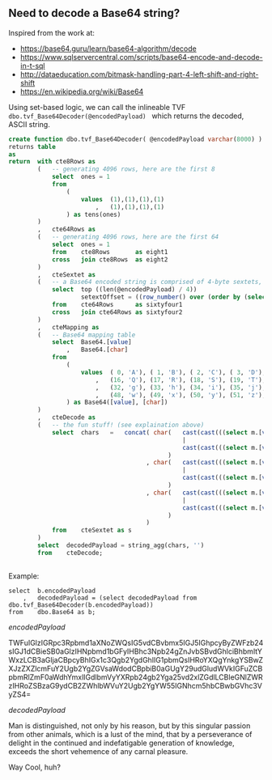 ## Need to decode a Base64 string?

Inspired from the work at: 
* https://base64.guru/learn/base64-algorithm/decode
* https://www.sqlservercentral.com/scripts/base64-encode-and-decode-in-t-sql
* http://dataeducation.com/bitmask-handling-part-4-left-shift-and-right-shift
* https://en.wikipedia.org/wiki/Base64

Using set-based logic, we can call the inlineable TVF ```dbo.tvf_Base64Decoder(@encodedPayload) ```
which returns the decoded, ASCII string.

``` sql
create function dbo.tvf_Base64Decoder( @encodedPayload varchar(8000) )
returns table
as
return  with cte8Rows as 
        (   -- generating 4096 rows, here are the first 8
            select  ones = 1
            from    
                (
                    values  (1),(1),(1),(1)
                        ,   (1),(1),(1),(1)
                ) as tens(ones)
        )
        ,   cte64Rows as 
        (   -- generating 4096 rows, here are the first 64
            select  ones = 1
            from    cte8Rows       as eight1 
            cross   join cte8Rows  as eight2
        )
        ,   cteSextet as
        (   -- a Base64 encoded string is comprised of 4-byte sextets, create an iterator of starting offsets for each sextet
            select  top ((len(@encodedPayload) / 4)) 
                    setextOffset = ((row_number() over (order by (select 1))) * 4) -3
            from    cte64Rows      as sixtyfour1 
            cross   join cte64Rows as sixtyfour2
        )
        ,   cteMapping as
        (   -- Base64 mapping table
            select  Base64.[value]
                ,   Base64.[char]
            from 
                (   
                    values  ( 0, 'A'), ( 1, 'B'), ( 2, 'C'), ( 3, 'D'), ( 4, 'E'), ( 5, 'F'), ( 6, 'G'), ( 7, 'H'), ( 8, 'I'), ( 9, 'J'), (10, 'K'), (11, 'L'), (12, 'M'), (13, 'N'), (14, 'O'), (15, 'P')
                        ,   (16, 'Q'), (17, 'R'), (18, 'S'), (19, 'T'), (20, 'U'), (21, 'V'), (22, 'W'), (23, 'X'), (24, 'Y'), (25, 'Z'), (26, 'a'), (27, 'b'), (28, 'c'), (29, 'd'), (30, 'e'), (31, 'f')
                        ,   (32, 'g'), (33, 'h'), (34, 'i'), (35, 'j'), (36, 'k'), (37, 'l'), (38, 'm'), (39, 'n'), (40, 'o'), (41, 'p'), (42, 'q'), (43, 'r'), (44, 's'), (45, 't'), (46, 'u'), (47, 'v')
                        ,   (48, 'w'), (49, 'x'), (50, 'y'), (51, 'z'), (52, '0'), (53, '1'), (54, '2'), (55, '3'), (56, '4'), (57, '5'), (58, '6'), (59, '7'), (60, '8'), (61, '9'), (62, '+'), (63, '/')
                ) as Base64([value], [char])
        )
        ,   cteDecode as
        (   -- the fun stuff! (see explaination above)
            select  chars   =	concat(	char(   cast(cast(((select m.[value] from cteMapping as m where m.[char] = substring(@encodedPayload, s.setextOffset   , 1) collate Latin1_General_CS_AS) *  4) as binary(1)) as tinyint) 
                                                | 
                                                cast(cast(((select m.[value] from cteMapping as m where m.[char] = substring(@encodedPayload, s.setextOffset +1, 1) collate Latin1_General_CS_AS) / 16) as binary(1)) as tinyint)
                                            )
                                      , char(   cast(cast(((select m.[value] from cteMapping as m where m.[char] = substring(@encodedPayload, s.setextOffset +1, 1) collate Latin1_General_CS_AS) * 16) as binary(1)) as tinyint) 
                                                | 
                                                cast(cast(((select m.[value] from cteMapping as m where m.[char] = substring(@encodedPayload, s.setextOffset +2, 1) collate Latin1_General_CS_AS) /  4) as binary(1)) as tinyint)
                                            )
                                      , char(   cast(cast(((select m.[value] from cteMapping as m where m.[char] = substring(@encodedPayload, s.setextOffset +2, 1) collate Latin1_General_CS_AS) * 64) as binary(1)) as tinyint) 
                                                | 
                                                cast(cast(((select m.[value] from cteMapping as m where m.[char] = substring(@encodedPayload, s.setextOffset +3, 1) collate Latin1_General_CS_AS) /  1) as binary(1)) as tinyint)
                                            )
                                      )
            from    cteSextet as s
        )
        select  decodedPayload = string_agg(chars, '')
        from    cteDecode;
 
 ```
Example:

```
select  b.encodedPayload
    ,   decodedPayload = (select decodedPayload from dbo.tvf_Base64Decoder(b.encodedPayload))
from    dbo.Base64 as b;
```
*encodedPayload*

TWFuIGlzIGRpc3Rpbmd1aXNoZWQsIG5vdCBvbmx5IGJ5IGhpcyByZWFzb24sIGJ1dCBieSB0aGlzIHNpbmd1bGFyIHBhc3Npb24gZnJvbSBvdGhlciBhbmltYWxzLCB3aGljaCBpcyBhIGx1c3Qgb2YgdGhlIG1pbmQsIHRoYXQgYnkgYSBwZXJzZXZlcmFuY2Ugb2YgZGVsaWdodCBpbiB0aGUgY29udGludWVkIGFuZCBpbmRlZmF0aWdhYmxlIGdlbmVyYXRpb24gb2Yga25vd2xlZGdlLCBleGNlZWRzIHRoZSBzaG9ydCB2ZWhlbWVuY2Ugb2YgYW55IGNhcm5hbCBwbGVhc3VyZS4=

*decodedPayload*

Man is distinguished, not only by his reason, but by this singular passion from other animals, which is a lust of the mind, that by a perseverance of delight in the continued and indefatigable generation of knowledge, exceeds the short vehemence of any carnal pleasure.

Way Cool, huh?
